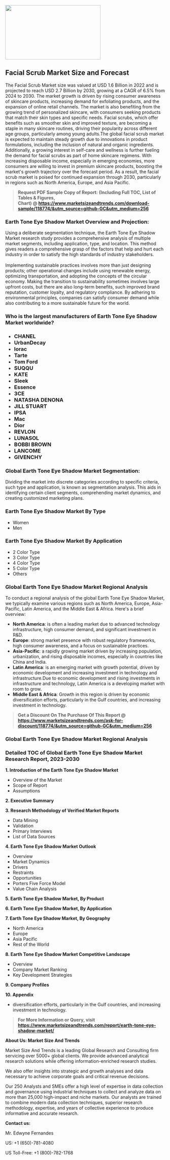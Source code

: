 <p><img class="alignnone size-medium wp-image-20088" src="https://ffe5etoiles.com/wp-content/uploads/2024/12/MST1-300x171.png" alt="" width="300" height="171" /></p><h2>Facial Scrub Market Size and Forecast</h2><p>The Facial Scrub Market size was valued at USD 1.6 Billion in 2022 and is projected to reach USD 2.7 Billion by 2030, growing at a CAGR of 6.5% from 2024 to 2030. The market growth is driven by rising consumer awareness of skincare products, increasing demand for exfoliating products, and the expansion of online retail channels. The market is also benefiting from the growing trend of personalized skincare, with consumers seeking products that match their skin types and specific needs. Facial scrubs, which offer benefits such as smoother skin and improved texture, are becoming a staple in many skincare routines, driving their popularity across different age groups, particularly among young adults.The global facial scrub market is expected to maintain steady growth due to innovations in product formulations, including the inclusion of natural and organic ingredients. Additionally, a growing interest in self-care and wellness is further fueling the demand for facial scrubs as part of home skincare regimens. With increasing disposable income, especially in emerging economies, more consumers are willing to invest in premium skincare products, boosting the market's growth trajectory over the forecast period. As a result, the facial scrub market is poised for continued expansion through 2030, particularly in regions such as North America, Europe, and Asia Pacific.</p></p><blockquote id="" class=""><strong>Request PDF Sample Copy of Report: (Including Full TOC, List of Tables &amp; Figures, Chart)&nbsp;@&nbsp;<strong><a href="https://www.marketsizeandtrends.com/download-sample/118774/&utm_source=github-GC&utm_medium=256" target="_blank">https://www.marketsizeandtrends.com/download-sample/118774/&utm_source=github-GC&utm_medium=256</a></strong></strong></blockquote><h3 id="" class="">Earth Tone Eye Shadow Market&nbsp;Overview and Projection:</h3><p id="" class="">Using a deliberate segmentation technique, the Earth Tone Eye Shadow Market research study provides a comprehensive analysis of multiple market segments, including application, type, and location. This method gives readers a comprehensive grasp of the factors that help and hurt each industry in order to satisfy the high standards of industry stakeholders. <br /> <br />Implementing sustainable practices involves more than just designing products; other operational changes include using renewable energy, optimizing transportation, and adopting the concepts of the circular economy. Making the transition to sustainability sometimes involves large upfront costs, but there are also long-term benefits, such improved brand reputation, customer loyalty, and regulatory compliance. By adhering to environmental principles, companies can satisfy consumer demand while also contributing to a more sustainable future for the world.</p><h3 id="" class="">Who is the largest manufacturers of&nbsp;Earth Tone Eye Shadow Market worldwide?</h3><h3 class=""><p><ul><li>CHANEL </li><li> UrbanDecay </li><li> lorac </li><li> Tarte </li><li> Tom Ford </li><li> SUQQU </li><li> KATE </li><li> Sleek </li><li> Essence </li><li> 3CE </li><li> NATASHA DENONA </li><li> JILL STUART </li><li> IPSA </li><li> Mac </li><li> Dior </li><li> REVLON </li><li> LUNASOL </li><li> BOBBI BROWN </li><li> LANCOME </li><li> GIVENCHY</li></ul></p></h3><h3 id="" class="">Global&nbsp;Earth Tone Eye Shadow Market Segmentation:</h3><p id="" class="">Dividing the market into discrete categories according to specific criteria, such type and application, is known as segmentation analysis. This aids in identifying certain client segments, comprehending market dynamics, and creating customized marketing plans.</p><h3 id="" class="">Earth Tone Eye Shadow Market&nbsp;By Type</h3><p><p><ul><li>Women </li><li> Men</p></li></ul></p></p><h3 id="" class="">Earth Tone Eye Shadow Market&nbsp;By Application</h3><p class=""><p><ul><li>2 Color Type </li><li> 3 Color Type </li><li> 4 Color Type </li><li> 5 Color Type </li><li> Others</li></ul></p></p><h3 id="" class="">Global Earth Tone Eye Shadow Market Regional Analysis</h3><p id="" class="">To conduct a regional analysis of the global Earth Tone Eye Shadow Market, we typically examine various regions such as North America, Europe, Asia-Pacific, Latin America, and the Middle East &amp; Africa. Here's a brief overview:</p><ul><li><strong>North America</strong>: is often a leading market due to advanced technology infrastructure, high consumer demand, and significant investment in R&amp;D.</li><li><strong>Europe</strong>: strong market presence with robust regulatory frameworks, high consumer awareness, and a focus on sustainable practices.</li><li><strong>Asia-Pacific</strong>: a rapidly growing market driven by increasing population, urbanization, and rising disposable incomes, especially in countries like China and India.</li><li><strong>Latin America</strong>: is an emerging market with growth potential, driven by economic development and increasing investment in technology and infrastructure.Due to economic development and rising investments in infrastructure and technology, Latin America is a developing market with room to grow.</li><li><strong>Middle East &amp; Africa</strong>: Growth in this region is driven by economic diversification efforts, particularly in the Gulf countries, and increasing investment in technology.</li></ul><blockquote id="" class=""><strong>Get a Discount On The Purchase Of This Report @ <strong><a href="https://www.marketsizeandtrends.com/ask-for-discount/118774/&utm_source=github-GC&utm_medium=256" target="_blank">https://www.marketsizeandtrends.com/ask-for-discount/118774/&utm_source=github-GC&utm_medium=256</a></strong></strong></blockquote><h3 id="" class="">Global Earth Tone Eye Shadow Market Regional Analysis</h3><h3 id="" class="">Detailed TOC of Global Earth Tone Eye Shadow Market Research Report, 2023-2030</h3><p id="" class=""><strong>1. Introduction of the Earth Tone Eye Shadow Market</strong></p><ul><li>Overview of the Market</li><li>Scope of Report</li><li>Assumptions</li></ul><p id="" class=""><strong>2. Executive Summary</strong></p><p id="" class=""><strong>3. Research Methodology of Verified Market Reports</strong></p><ul><li>Data Mining</li><li>Validation</li><li>Primary Interviews</li><li>List of Data Sources</li></ul><p id="" class=""><strong>4. Earth Tone Eye Shadow Market Outlook</strong></p><ul><li>Overview</li><li>Market Dynamics</li><li>Drivers</li><li>Restraints</li><li>Opportunities</li><li>Porters Five Force Model</li><li>Value Chain Analysis</li></ul><p id="" class=""><strong>5. Earth Tone Eye Shadow Market, By Product</strong></p><p id="" class=""><strong>6. Earth Tone Eye Shadow Market, By Application</strong></p><p id="" class=""><strong>7. Earth Tone Eye Shadow Market, By Geography</strong></p><ul><li>North America</li><li>Europe</li><li>Asia Pacific</li><li>Rest of the World</li></ul><p id="" class=""><strong>8. Earth Tone Eye Shadow Market Competitive Landscape</strong></p><ul><li>Overview</li><li>Company Market Ranking</li><li>Key Development Strategies</li></ul><p id="" class=""><strong>9. Company Profiles</strong></p><p id="" class=""><strong>10. Appendix</strong></p><ul><li>diversification efforts, particularly in the Gulf countries, and increasing investment in technology.</li></ul><blockquote id="" class=""><strong>For More Information or Query, visit <strong><strong><a href="https://www.marketsizeandtrends.com/report/earth-tone-eye-shadow-market/" target="_blank">https://www.marketsizeandtrends.com/report/earth-tone-eye-shadow-market/</a></strong></strong></strong></blockquote><p id="" class=""><strong>About Us: Market Size And Trends</strong></p><p id="" class="">Market Size And Trends is a leading Global Research and Consulting firm servicing over 5000+ global clients. We provide advanced analytical research solutions while offering information-enriched research studies.</p><p id="" class="">We also offer insights into strategic and growth analyses and data necessary to achieve corporate goals and critical revenue decisions.</p><p id="" class="">Our 250 Analysts and SMEs offer a high level of expertise in data collection and governance using industrial techniques to collect and analyze data on more than 25,000 high-impact and niche markets. Our analysts are trained to combine modern data collection techniques, superior research methodology, expertise, and years of collective experience to produce informative and accurate research.</p><p id="" class=""><strong>Contact us:</strong></p><p id="" class="">Mr. Edwyne Fernandes</p><p id="" class="">US: +1 (650)-781-4080</p><p id="" class="">US Toll-Free: +1 (800)-782-1768</p>
